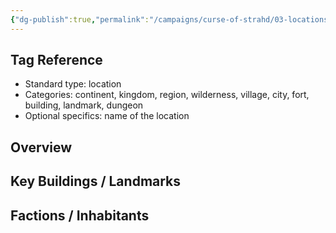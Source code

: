 ```yaml
---
{"dg-publish":true,"permalink":"/campaigns/curse-of-strahd/03-locations/berez/","tags":["location/wilderness/swamp","location/country/barovia"]}
---
```


## Tag Reference
- Standard type: location
- Categories: continent, kingdom, region, wilderness, village, city, fort, building, landmark, dungeon
- Optional specifics: name of the location

## Overview
<!-- Description, notable features, history -->

## Key Buildings / Landmarks
<!-- List of significant structures -->

## Factions / Inhabitants
<!-- Optional list of factions, NPCs, or creatures present -->
